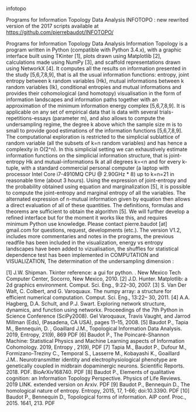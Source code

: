 infotopo

Programs for Information Topology Data Analysis INFOTOPO : new rewrited version of the 2017 scripts available at https://github.com/pierrebaudot/INFOTOPO/
 
Programs for Information Topology Data Analysis Information Topology is a program written in Python (compatible with Python 3.4.x), with a graphic interface built using TKinter [1], plots drawn using Matplotlib [2], calculations made using NumPy [3], and scaffold representations drawn using NetworkX [4]. It computes all the results on information presented in the study [5,6,7,8,9], that is all the usual information functions: entropy, joint entropy between k random variables (Hk), mutual informations between k random variables (Ik), conditional entropies and mutual informations and provides their cohomological (and homotopy) visualisation in the form of information landscapes and information paths together with an approximation of the minimum information energy complex [5,6,7,8,9]. It is applicable on any set of empirical data that is data with several trials-repetitions-essays (parameter m), and also allows to compute the undersampling regime, the degree k above which the sample size m is to small to provide good estimations of the information functions [5,6,7,8,9]. The computational exploration is restricted to the simplicial sublattice of random variable (all the subsets of k=n random variables) and has hence a complexity in O(2^n). In this simplicial setting we can exhaustively estimate information functions on the simplicial information structure, that is joint-entropy Hk and mutual-informations Ik at all degrees k=<n and for every k-tuple, with a standard commercial personal computer (a laptop with processor Intel Core i7-4910MQ CPU @ 2.90GHz * 8) up to k=n=21 in reasonable time (about 3 hours). Using the expression of joint-entropy and the probability obtained using equation and marginalization [5], it is possible to compute the joint-entropy and marginal entropy of all the variables. The alternated expression of n-mutual information given by equation then allows a direct evaluation of all of these quantities. The definitions, formulas and theorems are sufficient to obtain the algorithm [5]. We will further develop a refined interface but for the moment it works like this, and requires minimum Python use knowledge. Please contact pierre.baudot [at] gmail.com for questions, request, developments (etc.). The version V1.2, includes more commentaries and notes in the programs, the previous readfile has been included in the visualization, energy vs entropy landscapes have been added to vizualisation, the shuffles for statistical dependence test has been implemented in COMPUTATION and VISUALIZATION, The determination of the undersampling dimension :



[1] J.W. Shipman. Tkinter reference: a gui for python. . New Mexico Tech Computer Center, Socorro, New Mexico, 2010. 
[2] J.D. Hunter. Matplotlib: a 2d graphics environment. Comput. Sci. Eng., 9:22–30, 2007. 
[3] S. Van Der Walt, C. Colbert, and G. Varoquaux. The numpy array: a structure for efficient numerical computation. Comput. Sci. Eng., 13:22– 30, 2011. [4] A.A. Hagberg, D.A. Schult, and P.J. Swart. Exploring network structure, dynamics, and function using networkx. Proceedings of the 7th Python in Science Conference (SciPy2008). Gel Varoquaux, Travis Vaught, and Jarrod Millman (Eds), (Pasadena, CA USA), pages 11–15, 2008. 
[5] Baudot P., Tapia M., Bennequin, D. , Goaillard J.M., Topological Information Data Analysis. 2019, Entropy, 21(9), 869    PDF
[6] Baudot P., The Poincaré-Shannon Machine: Statistical Physics and Machine Learning aspects of Information Cohomology. 2019, Entropy , 21(9),  PDF
[7] Tapia M., Baudot P., Dufour M., Formizano-Treziny C., Temporal S., Lasserre M., Kobayashi K., Goaillard J.M.. Neurotransmitter identity and electrophysiological phenotype are genetically coupled in midbrain dopaminergic neurons. Scientific Reports. 2018. PDF. BioArXiv168740. PDF
[8] Baudot P., Elements of qualitative cognition: an Information Topology Perspective. Physics of Life Reviews. 2019 LINK. extended version on Arxiv. PDF
[9] Baudot P., Bennequin D., The homological nature of entropy. Entropy, 2015, 17, 1-66; doi:10.3390. PDF
[10] Baudot P., Bennequin D., Topological forms of information. AIP conf. Proc., 2015. 1641, 213. PDF
